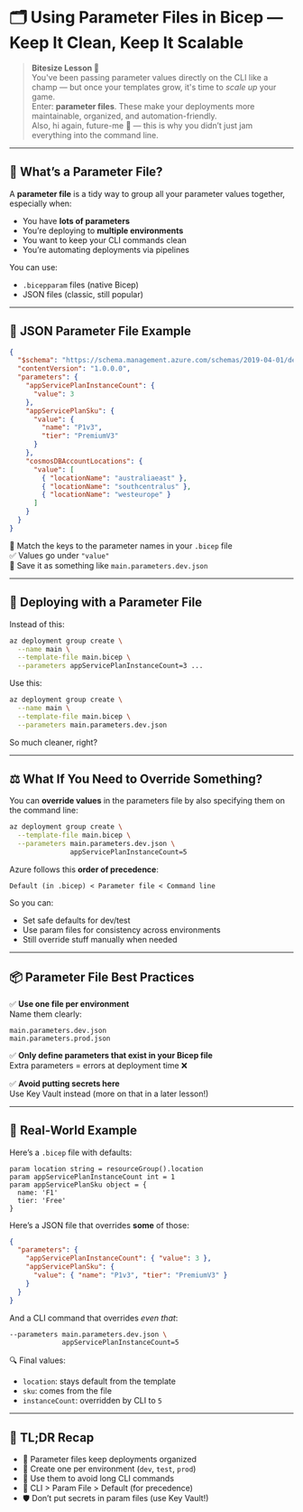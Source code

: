 # 🗂️ Using Parameter Files in Bicep — Keep It Clean, Keep It Scalable

> **Bitesize Lesson 🍬**  
You've been passing parameter values directly on the CLI like a champ — but once your templates grow, it's time to *scale up* your game.  
Enter: **parameter files**. These make your deployments more maintainable, organized, and automation-friendly.  
Also, hi again, future-me 👋 — this is why you didn’t just jam everything into the command line.

---

## 🧾 What’s a Parameter File?

A **parameter file** is a tidy way to group all your parameter values together, especially when:
- You have **lots of parameters**
- You’re deploying to **multiple environments**
- You want to keep your CLI commands clean  
- You’re automating deployments via pipelines

You can use:
- `.bicepparam` files (native Bicep)
- JSON files (classic, still popular)

---

## 🧠 JSON Parameter File Example

```json
{
  "$schema": "https://schema.management.azure.com/schemas/2019-04-01/deploymentParameters.json#",
  "contentVersion": "1.0.0.0",
  "parameters": {
    "appServicePlanInstanceCount": {
      "value": 3
    },
    "appServicePlanSku": {
      "value": {
        "name": "P1v3",
        "tier": "PremiumV3"
      }
    },
    "cosmosDBAccountLocations": {
      "value": [
        { "locationName": "australiaeast" },
        { "locationName": "southcentralus" },
        { "locationName": "westeurope" }
      ]
    }
  }
}
```

🧩 Match the keys to the parameter names in your `.bicep` file  
✅ Values go under `"value"`  
📄 Save it as something like `main.parameters.dev.json`

---

## 🚀 Deploying with a Parameter File

Instead of this:

```bash
az deployment group create \
  --name main \
  --template-file main.bicep \
  --parameters appServicePlanInstanceCount=3 ...
```

Use this:

```bash
az deployment group create \
  --name main \
  --template-file main.bicep \
  --parameters main.parameters.dev.json
```

So much cleaner, right?

---

## ⚖️ What If You Need to Override Something?

You can **override values** in the parameters file by also specifying them on the command line:

```bash
az deployment group create \
  --template-file main.bicep \
  --parameters main.parameters.dev.json \
               appServicePlanInstanceCount=5
```

Azure follows this **order of precedence**:

```
Default (in .bicep) < Parameter file < Command line
```

So you can:
- Set safe defaults for dev/test
- Use param files for consistency across environments
- Still override stuff manually when needed

---

## 📦 Parameter File Best Practices

✅ **Use one file per environment**  
Name them clearly:
```
main.parameters.dev.json
main.parameters.prod.json
```

✅ **Only define parameters that exist in your Bicep file**  
Extra parameters = errors at deployment time ❌

✅ **Avoid putting secrets here**  
Use Key Vault instead (more on that in a later lesson!)

---

## 🧪 Real-World Example

Here’s a `.bicep` file with defaults:

```bicep
param location string = resourceGroup().location
param appServicePlanInstanceCount int = 1
param appServicePlanSku object = {
  name: 'F1'
  tier: 'Free'
}
```

Here’s a JSON file that overrides **some** of those:

```json
{
  "parameters": {
    "appServicePlanInstanceCount": { "value": 3 },
    "appServicePlanSku": {
      "value": { "name": "P1v3", "tier": "PremiumV3" }
    }
  }
}
```

And a CLI command that overrides *even that*:

```bash
--parameters main.parameters.dev.json \
             appServicePlanInstanceCount=5
```

🔍 Final values:
- `location`: stays default from the template
- `sku`: comes from the file
- `instanceCount`: overridden by CLI to `5`

---

## 🎯 TL;DR Recap

- 🧾 Parameter files keep deployments organized
- 📁 Create one per environment (`dev`, `test`, `prod`)
- 🧼 Use them to avoid long CLI commands
- 🧠 CLI > Param File > Default (for precedence)
- 🛡️ Don’t put secrets in param files (use Key Vault!)
